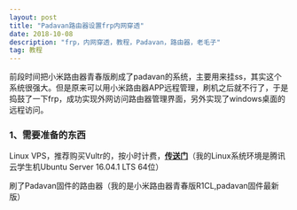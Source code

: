 ```yaml
---
layout: post
title: "Padavan路由器设置frp内网穿透"
date: 2018-10-08 
description: "frp，内网穿透，教程，Padavan，路由器，老毛子"
tag: 教程
---
```


 前段时间把小米路由器青春版刷成了padavan的系统，主要用来挂ss，其实这个系统很强大。但是原来可以用小米路由器APP远程管理，刷机之后就不行了，于是捣鼓了一下frp，成功实现外网访问路由器管理界面，另外实现了windows桌面的远程访问。

### 1、需要准备的东西

Linux VPS，推荐购买Vultr的，按小时计费，[**传送门**](https://www.vultr.com/?ref=7435080)（我的Linux系统环境是腾讯云学生机Ubuntu Server 16.04.1 LTS 64位）

刷了Padavan固件的路由器（我的是小米路由器青春版R1CL,padavan固件最新版）

